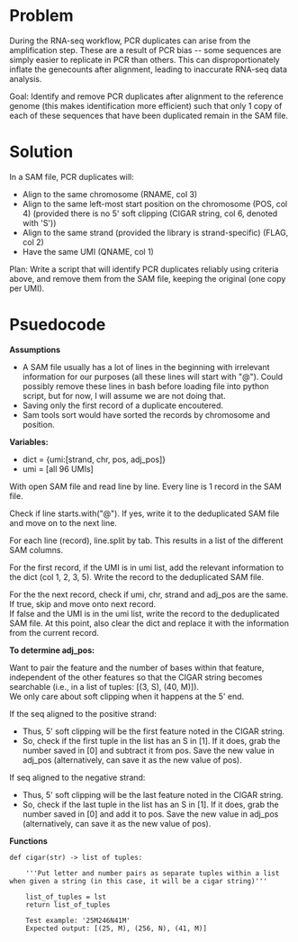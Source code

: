 # Problem
During the RNA-seq workflow, PCR duplicates can arise from the amplification step. These are a result of PCR bias -- some sequences are simply easier to replicate in PCR than others. This can disproportionately inflate the genecounts after alignment, leading to inaccurate RNA-seq data analysis. 

Goal: Identify and remove PCR duplicates after alignment to the reference genome (this makes identification more efficient) such that only 1 copy of each of these sequences that have been duplicated remain in the SAM file.

# Solution
In a SAM file, PCR duplicates will: 
* Align to the same chromosome (RNAME, col 3) 
* Align to the same left-most start position on the chromosome (POS, col 4) (provided there is no 5' soft clipping (CIGAR string, col 6, denoted with 'S')) 
* Align to the same strand (provided the library is strand-specific) (FLAG, col 2) 
* Have the same UMI (QNAME, col 1)

Plan: Write a script that will identify PCR duplicates reliably using criteria above, and remove them from the SAM file, keeping the original (one copy per UMI). 

# Psuedocode
**Assumptions**
* A SAM file usually has a lot of lines in the beginning with irrelevant information for our purposes (all these lines will start with "@"). Could possibly remove these lines in bash before loading file into python script, but for now, I will assume we are not doing that.
* Saving only the first record of a duplicate encoutered. 
* Sam tools sort would have sorted the records by chromosome and position.

**Variables:**
* dict = {umi:[strand, chr, pos, adj_pos]}
* umi = [all 96 UMIs] 

With open SAM file and read line by line. Every line is 1 record in the SAM file. 

Check if line starts.with("@"). If yes, write it to the deduplicated SAM file and move on to the next line.

For each line (record), line.split by tab. This results in a list of the different SAM columns. 

For the first record, if the UMI is in umi list, add the relevant information to the dict (col 1, 2, 3, 5). Write the record to the deduplicated SAM file. 

For the the next record, check if umi, chr, strand and adj_pos are the same. \
    If true, skip and move onto next record. \
    If false and the UMI is in the umi list, write the record to the deduplicated SAM file. At this point, also clear the dict and replace it with the information from the current record. 

**To determine adj_pos:**

Want to pair the feature and the number of bases within that feature, independent of the other features so that the CIGAR string becomes searchable (i.e., in a list of tuples: [(3, S), (40, M)]). \
We only care about soft clipping when it happens at the 5' end. 
    
If the seq aligned to the positive strand: 
* Thus, 5' soft clipping will be the first feature noted in the CIGAR string. 
* So, check if the first tuple in the list has an S in [1]. If it does, grab the number saved in [0] and subtract it from pos. Save the new value in adj_pos (alternatively, can save it as the new value of pos).
    
If seq aligned to the negative strand:
* Thus, 5' soft clipping will be the last feature noted in the CIGAR string. 
* So, check if the last tuple in the list has an S in [1]. If it does, grab the number saved in [0] and add it to pos. Save the new value in adj_pos (alternatively, can save it as the new value of pos).


**Functions**

```
def cigar(str) -> list of tuples: 

    '''Put letter and number pairs as separate tuples within a list when given a string (in this case, it will be a cigar string)'''

    list_of_tuples = lst 
    return list_of_tuples 

    Test example: '25M246N41M' 
    Expected output: [(25, M), (256, N), (41, M)]
```

